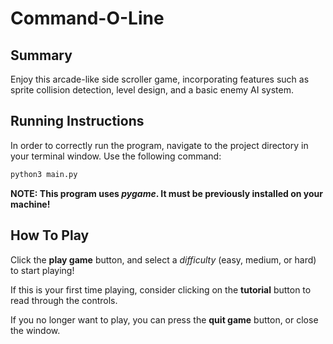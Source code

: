 # Command-O-Line
## Summary
Enjoy this arcade-like side scroller game, incorporating features such as sprite collision detection, level design, and a basic enemy AI system.

## Running Instructions
In order to correctly run the program, navigate to the project directory in your terminal window. Use the following command:
```bash
python3 main.py
```
**NOTE: This program uses *pygame*. It must be previously installed on your machine!**
## How To Play
Click the **play game** button, and select a *difficulty* (easy, medium, or hard) to start playing!

If this is your first time playing, consider clicking on the **tutorial** button to read through the controls.

If you no longer want to play, you can press the **quit game** button, or close the window.
